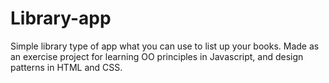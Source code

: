 # Library-app
Simple library type of app what you can use to list up your books. Made as an exercise project for learning OO principles in Javascript, and design patterns in HTML and CSS.
